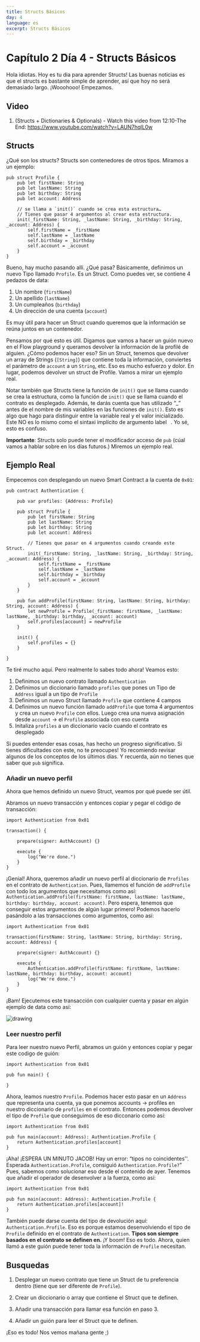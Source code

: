 ```yaml
---
title: Structs Básicos
day: 4
language: es
excerpt: Structs Básicos
---
```


# Capítulo 2 Día 4 - Structs Básicos

Hola idiotas. Hoy es tu dia para aprender Structs! Las buenas noticias es que el structs es bastante simple de aprender, así que hoy no será demasiado largo. ¡Wooohooo! Empezamos.

## Video

1. (Structs + Dictionaries & Optionals) - Watch this video from 12:10-The End: https://www.youtube.com/watch?v=LAUN7hqlL0w

## Structs

¿Qué son los structs? Structs son contenedores de otros tipos. Miramos a un ejemplo:

```cadence
pub struct Profile {
    pub let firstName: String
    pub let lastName: String
    pub let birthday: String
    pub let account: Address

    // se llama a `init()` cuando se crea esta estructura…
    // Tienes que pasar 4 argumentos al crear esta estructura.
    init(_firstName: String, _lastName: String, _birthday: String, _account: Address) {
        self.firstName = _firstName
        self.lastName = _lastName
        self.birthday = _birthday
        self.account = _account
    }
}
```

Bueno, hay mucho pasando allí. ¿Qué pasa? Básicamente, definimos un nuevo Tipo llamado `Profile`. Es un Struct. Como puedes ver, se contiene 4 pedazos de data:

1. Un nombre (`firstName`)
2. Un apellido (`lastName`)
3. Un cumpleaños (`birthday`)
4. Un dirección de una cuenta (`account`)

Es muy útil para hacer un Struct cuando queremos que la información se reúna juntos en un contenedor.

Pensamos por qué esto es útil. Digamos que vamos a hacer un guión nuevo en el Flow playground y queramos devolver la información de la profilé de alguien. ¿Cómo podemos hacer eso? Sin un Struct, tenemos que devolver un array de Strings (`[String]`) que contiene toda la información, conviertes el parámetro de `account` a un `String`, etc. Eso es mucho esfuerzo y dolor. En lugar, podemos devolver un struct de Profile. Vamos a mirar un ejemplo real.

Notar también que Structs tiene la función de `init()` que se llama cuando se crea la estructura, como la función de `init()` que se llama cuando el contrato es desplegado. Además, te darás cuenta que has utilizado “\_” antes de el nombre de mis variables en las funciones de `init()`. Esto es algo que hago para distinguir entre la variable real y el valor inicializado. Este NO es lo mismo como el sintaxi implícito de argumento label ` `. Yo sé, esto es confuso.

**Importante**: Structs solo puede tener el modificador acceso de `pub` (cúal vamos a hablar sobre en los días futuros.) Miremos un ejemplo real.

## Ejemplo Real

Empecemos con desplegando un nuevo Smart Contract a la cuenta de `0x01`:

```cadence
pub contract Authentication {

    pub var profiles: {Address: Profile}

    pub struct Profile {
        pub let firstName: String
        pub let lastName: String
        pub let birthday: String
        pub let account: Address

        // Tienes que pasar en 4 argumentos cuando creando este Struct.
        init(_firstName: String, _lastName: String, _birthday: String, _account: Address) {
            self.firstName = _firstName
            self.lastName = _lastName
            self.birthday = _birthday
            self.account = _account
        }
    }

    pub fun addProfile(firstName: String, lastName: String, birthday: String, account: Address) {
        let newProfile = Profile(_firstName: firstName, _lastName: lastName, _birthday: birthday, _account: account)
        self.profiles[account] = newProfile
    }

    init() {
        self.profiles = {}
    }

}
```

Te tiré mucho aquí. Pero realmente lo sabes todo ahora! Veamos esto:

1. Definimos un nuevo contrato llamado `Authentication`
2. Definimos un diccionario llamado `profiles` que pones un Tipo de `Address` igual a un tipo de `Profile`
3. Definimos un nuevo Struct llamado `Profile` que contiene 4 campos
4. Definimos un nuevo función llamado `addProfile` que toma 4 argumentos y crea un nuevo `Profile` con ellos. Luego crea una nueva asignación desde `account` -> el `Profile` associada con eso cuenta
5. Initaliza `profiles` a un diccionario vacío cuando el contrato es desplegado

Si puedes entender esas cosas, has hecho un progreso significativo. Si tienes dificultades con este, no te preocupes! Yo recomiendo revisar algunos de los conceptos de los últimos días. Y recuerda, aún no tienes que saber que `pub` significa.

### Añadir un nuevo perfil

Ahora que hemos definido un nuevo Struct, veamos por qué puede ser útil.

Abramos un nuevo transacción y entonces copiar y pegar el código de transacción:

```cadence
import Authentication from 0x01

transaction() {

    prepare(signer: AuthAccount) {}

    execute {
        log("We're done.")
    }
}
```

¡Genial! Ahora, queremos añadir un nuevo perfil al diccionario de `Profiles` en el contrato de `Authentication`. Pues, llamemos el función de `addProfile` con todo los argumentos que necesitamos como así: `Authentication.addProfile(firstName: firstName, lastName: lastName, birthday: birthday, account: account)`. Pero espera, tenemos que conseguir estos argumentos de algún lugar primero! Podemos hacerlo pasándolo a las transacciones como argumentos, como así:

```cadence
import Authentication from 0x01

transaction(firstName: String, lastName: String, birthday: String, account: Address) {

    prepare(signer: AuthAccount) {}

    execute {
        Authentication.addProfile(firstName: firstName, lastName: lastName, birthday: birthday, account: account)
        log("We're done.")
    }
}
```

¡Bam! Ejecutemos este transacción con cualquier cuenta y pasar en algún ejemplo de data como así:

<img src="../images/txstuff.png" alt="drawing" size="400" />

### Leer nuestro perfil

Para leer nuestro nuevo Perfil, abramos un guión y entonces copiar y pegar este codigo de guión:

```cadence
import Authentication from 0x01

pub fun main() {

}
```

Ahora, leamos nuestro `Profile`. Podemos hacer esto pasar en un `Address` que representa una cuenta, ya que ponemos accounts -> profiles en nuestro diccionario de `profiles` en el contrato. Entonces podemos devolver el tipo de `Profile` que conseguimos de eso dicconario como así:

```cadence
import Authentication from 0x01

pub fun main(account: Address): Authentication.Profile {
    return Authentication.profiles[account]
}
```

¡Aha! ¡ESPERA UN MINUTO JACOB! Hay un error: “tipos no coincidentes''. Esperada `Authentication.Profile`, consiguió `Authentication.Profile?`” Pues, sabemos como solucionar eso desde el contenido de ayer. Tenemos que añadir el operador de desenvolver a la fuerza, como así:

```cadence
import Authentication from 0x01

pub fun main(account: Address): Authentication.Profile {
    return Authentication.profiles[account]!
}
```

También puede darse cuenta del tipo de devolución aquí: `Authentication.Profile`. Eso es porque estamos desenvolviendo el tipo de `Profile` definido en el contrato de `Authentication`. **Tipos son siempre basados en el contrato se definen en.** ¡Y boom! Eso es todo. Ahora, quien llamó a este guión puede tener toda la información de `Profile` necesitan.

## Busquedas

1. Desplegar un nuevo contrato que tiene un Struct de tu preferencia dentro (tiene que ser diferente de `Profile`).

2. Crear un diccionario o array que contiene el Struct que te definen.

3. Añadir una transacción para llamar esa función en paso 3.

4. Añadir un guión para leer el Struct que te definen.

¡Eso es todo! Nos vemos mañana gente ;)
